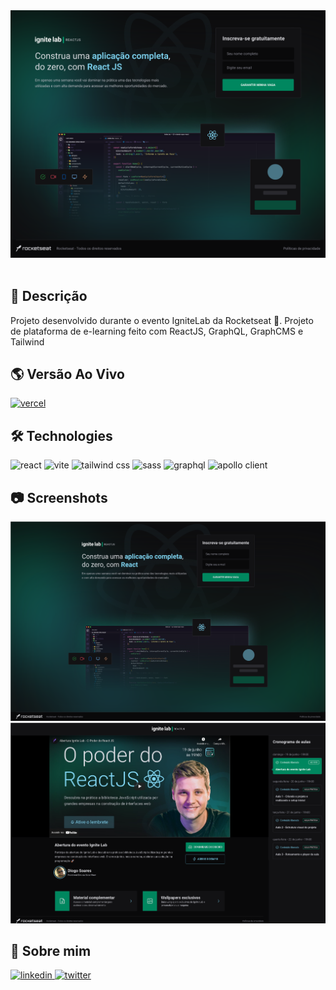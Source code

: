 <div align="center">
<img src="public/media/capa-igniteLab.png" alt="Ignite Lab"  />
</div>
<br />

## 📄 Descrição

Projeto desenvolvido durante o evento IgniteLab da Rocketseat 🚀.
Projeto de plataforma de e-learning feito com ReactJS, GraphQL, GraphCMS e Tailwind

## 🌎 Versão Ao Vivo

[![vercel](https://img.shields.io/badge/vercel-000?style=for-the-badge&logo=vercel&logoColor=white)](https://ignite-lab-delta.vercel.app/)

## 🛠 Technologies

![react][react] ![vite][vite] ![tailwind css][tailwind] ![sass][sass] ![graphql][graphql] ![apollo client][apollo]

## 📷 Screenshots

<img src="public/media/mockups/print_home.png" alt="home" />

<img src="public/media/mockups/print_classroom.png" alt="Event (No Lesson)" />

## 🦾 Sobre mim

[
![linkedin](https://img.shields.io/badge/linkedin-0A66C2?style=for-the-badge&logo=linkedin&logoColor=white)
](https://www.linkedin.com/in/diogo-soares-993022180/)
[![twitter](https://img.shields.io/badge/twitter-1DA1F2?style=for-the-badge&logo=twitter&logoColor=white)](https://twitter.com/dioggosoares)


[react]: https://img.shields.io/badge/react-1E4174?style=for-the-badge&logo=react&logoColor=white&labelColor=81D8F7

[graphql]: https://img.shields.io/badge/graphql-1E4174?style=for-the-badge&logo=graphql&logoColor=white&labelColor=ff006e

[apollo]: https://img.shields.io/badge/apollo%20client-1E4174?style=for-the-badge&logo=apollographql&logoColor=white&labelColor=4909C2

[sass]: https://img.shields.io/badge/sass-1E4174?style=for-the-badge&logo=sass&logoColor=white&labelColor=ff99c8

[tailwind]: https://img.shields.io/badge/tailwind%20css-1E4174?style=for-the-badge&logo=tailwindcss&logoColor=white&labelColor=0EA5E9

[vite]: https://img.shields.io/badge/vite-1E4174?style=for-the-badge&logo=vite&logoColor=white&labelColor=FFD028

